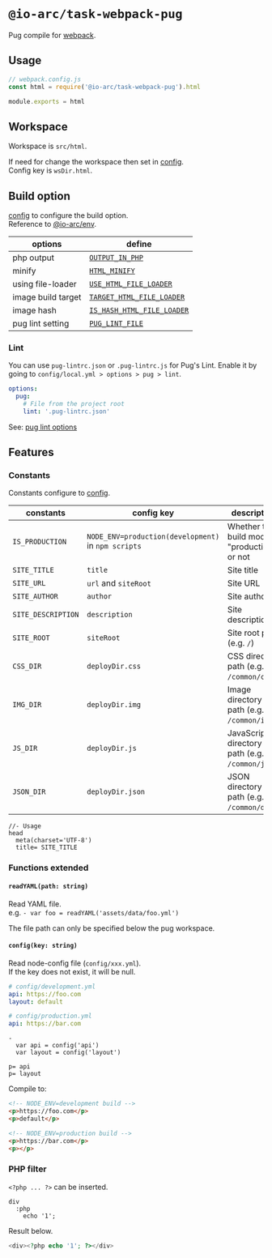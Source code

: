 # `@io-arc/task-webpack-pug`

Pug compile for [webpack](https://webpack.js.org/).

## Usage

```typescript
// webpack.config.js
const html = require('@io-arc/task-webpack-pug').html

module.exports = html
```

## Workspace

Workspace is `src/html`.

If need for change the workspace then set in [config](https://github.com/lorenwest/node-config).  
Config key is `wsDir.html`.

## Build option

[config](https://github.com/lorenwest/node-config) to configure the build option.  
Reference to [@io-arc/env](https://github.com/io-arc/io-arc/tree/master/packages/env).

| options            | define                                                                                                            |
| ------------------ | ----------------------------------------------------------------------------------------------------------------- |
| php output         | [`OUTPUT_IN_PHP`](https://github.com/io-arc/io-arc/tree/master/packages/env#output_in_php)                        |
| minify             | [`HTML_MINIFY`](https://github.com/io-arc/io-arc/tree/master/packages/env#html_minify)                            |
| using file-loader  | [`USE_HTML_FILE_LOADER`](https://github.com/io-arc/io-arc/tree/master/packages/env#use_html_file_loader)          |
| image build target | [`TARGET_HTML_FILE_LOADER`](https://github.com/io-arc/io-arc/tree/master/packages/env#target_html_file_loader)    |
| image hash         | [`IS_HASH_HTML_FILE_LOADER`](https://github.com/io-arc/io-arc/tree/master/packages/env#uis_hash_html_file_loader) |
| pug lint setting   | [`PUG_LINT_FILE`](https://github.com/io-arc/io-arc/tree/master/packages/env#pug_lint_file)                        |

### Lint

You can use `pug-lintrc.json` or `.pug-lintrc.js` for Pug's Lint.
Enable it by going to `config/local.yml > options > pug > lint`.

```yaml
options:
  pug:
    # File from the project root
    lint: '.pug-lintrc.json'
```

See: [pug lint options](https://github.com/pugjs/pug-lint#configuration-file)

## Features

### Constants

Constants configure to [config](https://github.com/lorenwest/node-config).

| constants          | config key                                          | description                                   | @io-arc/env                                                                                        |
| ------------------ | --------------------------------------------------- | --------------------------------------------- | -------------------------------------------------------------------------------------------------- |
| `IS_PRODUCTION`    | `NODE_ENV=production(development)` in `npm scripts` | Whether the build mode is "production" or not |                                                                                                    |
| `SITE_TITLE`       | `title`                                             | Site title                                    | [`SITE_TITLE`](https://github.com/io-arc/io-arc/tree/master/packages/env#site_title)               |
| `SITE_URL`         | `url` and `siteRoot`                                | Site URL                                      | [`SITE_URL`](https://github.com/io-arc/io-arc/tree/master/packages/env#site_url)                   |
| `SITE_AUTHOR`      | `author`                                            | Site author                                   | [`SITE_AUTHOR`](https://github.com/io-arc/io-arc/tree/master/packages/env#site_author)             |
| `SITE_DESCRIPTION` | `description`                                       | Site description                              | [`SITE_DESCRIPTION`](https://github.com/io-arc/io-arc/tree/master/packages/env#site_description)   |
| `SITE_ROOT`        | `siteRoot`                                          | Site root path (e.g. `/`)                     | [`SITE_ROOT`](https://github.com/io-arc/io-arc/tree/master/packages/env#site_root)                 |
| `CSS_DIR`          | `deployDir.css`                                     | CSS directory path (e.g. `/common/css`)       | [`OUTPUT_CSS_ARRAY`](https://github.com/io-arc/io-arc/tree/master/packages/env#output_css_array)   |
| `IMG_DIR`          | `deployDir.img`                                     | Image directory path (e.g. `/common/img`)     | [`OUTPUT_IMG_ARRAY`](https://github.com/io-arc/io-arc/tree/master/packages/env#output_img_array)   |
| `JS_DIR`           | `deployDir.js`                                      | JavaScript directory path (e.g. `/common/js`) | [`OUTPUT_JS_ARRAY`](https://github.com/io-arc/io-arc/tree/master/packages/env#output_js_array)     |
| `JSON_DIR`         | `deployDir.json`                                    | JSON directory path (e.g. `/common/data`)     | [`OUTPUT_JSON_ARRAY`](https://github.com/io-arc/io-arc/tree/master/packages/env#output_json_array) |

```pug
//- Usage
head
  meta(charset='UTF-8')
  title= SITE_TITLE
```

### Functions extended

#### `readYAML(path: string)`

Read YAML file.  
e.g. `- var foo = readYAML('assets/data/foo.yml')`

The file path can only be specified below the pug workspace.

#### `config(key: string)`

Read node-config file (`config/xxx.yml`).  
If the key does not exist, it will be null.

```yaml
# config/development.yml
api: https://foo.com
layout: default

# config/production.yml
api: https://bar.com
```

```pug
-
  var api = config('api')
  var layout = config('layout')

p= api
p= layout
```

Compile to:

```html
<!-- NODE_ENV=development build -->
<p>https://foo.com</p>
<p>default</p>

<!-- NODE_ENV=production build -->
<p>https://bar.com</p>
<p></p>
```

### PHP filter

`<?php ... ?>` can be inserted.

```pug
div
  :php
    echo '1';
```

Result below.

```php
<div><?php echo '1'; ?></div>
```
